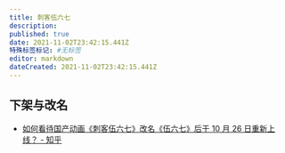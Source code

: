 ```yaml
---
title: 刺客伍六七
description: 
published: true
date: 2021-11-02T23:42:15.441Z
特殊标签标记: #无标签
editor: markdown
dateCreated: 2021-11-02T23:42:15.441Z
---
```


## 下架与改名

+ [如何看待国产动画《刺客伍六七》改名《伍六七》后于 10 月 26 日重新上线？ - 知乎](https://web.archive.org/web/20211102061327/https://www.zhihu.com/question/494681894)
